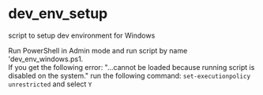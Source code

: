 # dev_env_setup
script to setup dev environment for Windows


Run PowerShell in Admin mode and run script by name 'dev_env_windows.ps1.
<br/>
If you get the following error:
"...cannot be loaded because running script is disabled on the system." run the following command:
```set-executionpolicy unrestricted``` and select ```Y```
